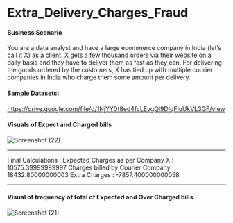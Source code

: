 # Extra_Delivery_Charges_Fraud

#### Business Scenario
You are a data analyst and have a large ecommerce company in India (let’s call it X) as a client.
X gets a few thousand orders via their website on a daily basis and they have to deliver them as
fast as they can. For delivering the goods ordered by the customers, X has tied up with multiple
courier companies in India who charge them some amount per delivery.

#### Sample Datasets:
https://drive.google.com/file/d/1NjYY0t8ed4fcLEvgQl9DIqFluUkVL3GF/view

#### Visuals of Expect and Charged bills
![Screenshot (22)](https://user-images.githubusercontent.com/94825755/206195429-5429f46e-0573-463f-bba3-3a9ffb932360.png)

-------------------------------------------------------------------------------------------------
Final Calculations :
Expected Charges as per Company X : 10575.39999999997
Charges billed by Courier Company : 18432.80000000003
Extra Charges : -7857.400000000058

------------------------------------------------------------------------------------------------

#### Visual of frequency of total of Expected and Over Charged bills
![Screenshot (21)](https://user-images.githubusercontent.com/94825755/206195692-d675d9d4-f15e-4e66-bf35-bd854da8a61f.png)
